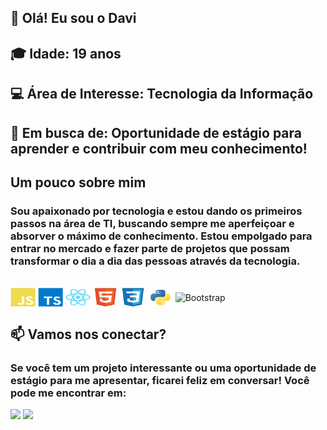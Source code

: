 ## 👋 Olá! Eu sou o Davi
## 🎓 Idade: 19 anos
## 💻 Área de Interesse: Tecnologia da Informação
## 🚀 Em busca de: Oportunidade de estágio para aprender e contribuir com meu conhecimento!

## Um pouco sobre mim
### Sou apaixonado por tecnologia e estou dando os primeiros passos na área de TI, buscando sempre me aperfeiçoar e absorver o máximo de conhecimento. Estou empolgado para entrar no mercado e fazer parte de projetos que possam transformar o dia a dia das pessoas através da tecnologia.

<div style="display: inline_block"><br>
  <img align="center" alt="Js" height="30" width="40" src="https://raw.githubusercontent.com/devicons/devicon/master/icons/javascript/javascript-plain.svg">
  <img align="center" alt="Ts" height="30" width="40" src="https://raw.githubusercontent.com/devicons/devicon/master/icons/typescript/typescript-plain.svg">
  <img align="center" alt="React" height="30" width="40" src="https://raw.githubusercontent.com/devicons/devicon/master/icons/react/react-original.svg">
  <img align="center" alt="HTML" height="30" width="40" src="https://raw.githubusercontent.com/devicons/devicon/master/icons/html5/html5-original.svg">
  <img align="center" alt="CSS" height="30" width="40" src="https://raw.githubusercontent.com/devicons/devicon/master/icons/css3/css3-original.svg">
  <img align="center" alt="Python" height="30" width="40" src="https://raw.githubusercontent.com/devicons/devicon/master/icons/python/python-original.svg">
  <img align="center" alt="Bootstrap" height="30" width="40" src="https://cdn.jsdelivr.net/gh/devicons/devicon@latest/icons/bootstrap/bootstrap-original.svg">
          
</div>
  
##
 ## 📫 Vamos nos conectar?
### Se você tem um projeto interessante ou uma oportunidade de estágio para me apresentar, ficarei feliz em conversar! Você pode me encontrar em:
<div> 

  <a href = "davimmoreira@hotmail.com"><img src="https://img.shields.io/badge/-Gmail-%23333?style=for-the-badge&logo=gmail&logoColor=white" target="_blank"></a>
  <a href="https://www.linkedin.com/in/davimelomoreira/" target="_blank"><img src="https://img.shields.io/badge/-LinkedIn-%230077B5?style=for-the-badge&logo=linkedin&logoColor=white" target="_blank"></a> 
  
</div>

